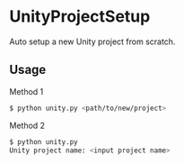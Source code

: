 # UnityProjectSetup
Auto setup a new Unity project from scratch.

## Usage
Method 1
```sh
$ python unity.py <path/to/new/project>
```

Method 2
```sh
$ python unity.py
Unity project name: <input project name>
```
